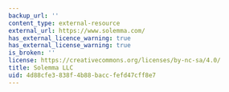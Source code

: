 ```yaml
---
backup_url: ''
content_type: external-resource
external_url: https://www.solemma.com/
has_external_licence_warning: true
has_external_license_warning: true
is_broken: ''
license: https://creativecommons.org/licenses/by-nc-sa/4.0/
title: Solemma LLC
uid: 4d88cfe3-838f-4b88-bacc-fefd47cff8e7
---
```

